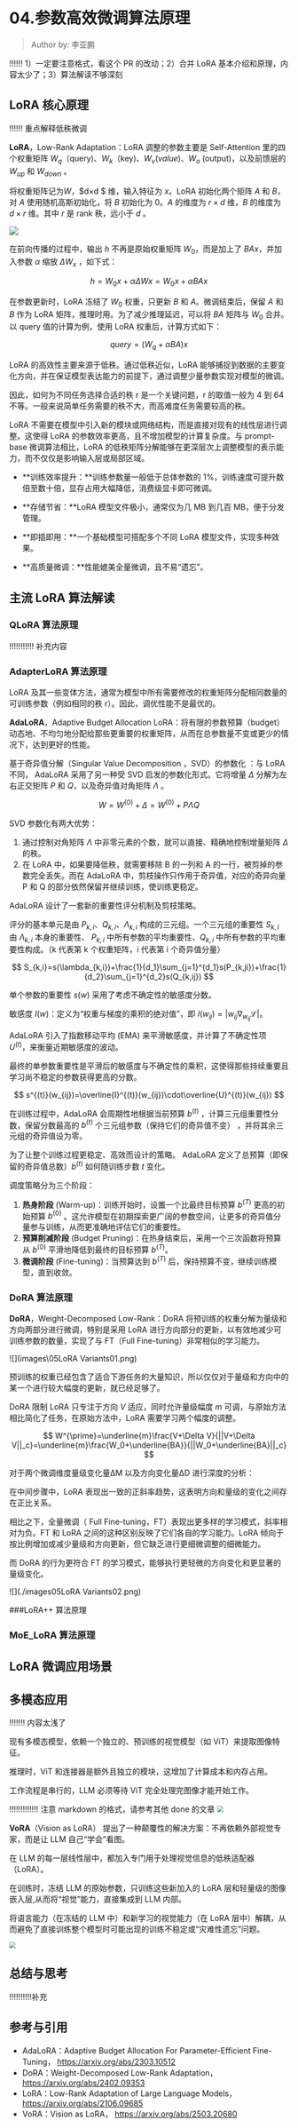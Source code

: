 <!--Copyright © ZOMI 适用于[License](https://github.com/Infrasys-AI/AIInfra)版权许可-->

# 04.参数高效微调算法原理

> Author by: 李亚鹏

!!!!!!
1）一定要注意格式，看这个 PR 的改动；2）合并 LoRA 基本介绍和原理，内容太少了；3）算法解读不够深刻

## LoRA 核心原理

!!!!!!
重点解释低秩微调

**LoRA**，Low-Rank Adaptation：LoRA 调整的参数主要是 Self-Attention 里的四个权重矩阵 $W_q$（query)、$W_k$（key)、$W_v(value)$、$W_o$ (output)，以及前馈层的 $W_{up}$ 和 $W_{down}$ 。

将权重矩阵记为*W*，$d×d $ 维，输入特征为 $x$。LoRA 初始化两个矩阵 $A$ 和 $B$，对 $A$ 使用随机高斯初始化，将 $B$ 初始化为 0。$A$ 的维度为 $r×d$ 维，*B* 的维度为 $d×r$ 维。其中 $r$ 是 rank 秩，远小于 $d$ 。

![](images\04LoRA01.gif)

在前向传播的过程中，输出 $h$ 不再是原始权重矩阵 $W_0$，而是加上了 $BAx$，并加入参数 $α$ 缩放 $\Delta W_x$ ，如下式：

$$
h=W_0x+\alpha\Delta Wx=W_0x+\alpha BAx
$$

在参数更新时，LoRA 冻结了 $W_0$ 权重，只更新 $B$ 和 $A$。微调结束后，保留 $A$ 和 $B$ 作为 LoRA 矩阵，推理时用。为了减少推理延迟，可以将 $BA$ 矩阵与 $W_0$ 合并。以 query 值的计算为例，使用 LoRA 权重后，计算方式如下：

$$
query=(W_q+\alpha BA)x
$$

LoRA 的高效性主要来源于低秩。通过低秩近似，LoRA 能够捕捉到数据的主要变化方向，并在保证模型表达能力的前提下，通过调整少量参数实现对模型的微调。

因此，如何为不同任务选择合适的秩 r 是一个关键问题，r 的取值一般为 4 到 64 不等。一般来说简单任务需要的秩不大，而高难度任务需要较高的秩。

LoRA 不需要在模型中引入新的模块或网络结构，而是直接对现有的线性层进行调整。这使得 LoRA 的参数效率更高，且不增加模型的计算复杂度。与 prompt-base 微调算法相比，LoRA 的低秩矩阵分解能够在更深层次上调整模型的表示能力，而不仅仅是影响输入层或局部区域。

* **训练效率提升：**训练参数量一般低于总体参数的 1%，训练速度可提升数倍至数十倍，显存占用大幅降低，消费级显卡即可微调。

* **存储节省：**LoRA 模型文件极小，通常仅为几 MB 到几百 MB，便于分发管理。

* **即插即用：**一个基础模型可搭配多个不同 LoRA 模型文件，实现多种效果。

* **高质量微调：**性能媲美全量微调，且不易“遗忘”。

## 主流 LoRA 算法解读

### QLoRA 算法原理

!!!!!!!!!!!
补充内容

### AdapterLoRA 算法原理

LoRA 及其一些变体方法，通常为模型中所有需要修改的权重矩阵分配相同数量的可训练参数（例如相同的秩 r）。因此，调优性能不是最优的。

**AdaLoRA**，Adaptive Budget Allocation LoRA：将有限的参数预算（budget）动态地、不均匀地分配给那些更重要的权重矩阵，从而在总参数量不变或更少的情况下，达到更好的性能。

基于奇异值分解（Singular Value Decomposition ，SVD）的参数化 ：与 LoRA 不同， AdaLoRA 采用了另一种受 SVD 启发的参数化形式。它将增量 $\Delta$ 分解为左右正交矩阵 $P$ 和 $Q$，以及奇异值对角矩阵 $\Lambda$ 。

$$
W=W^{(0)}+\Delta=W^{(0)}+P\Lambda Q
$$

SVD 参数化有两大优势：

1. 通过控制对角矩阵 $Λ$ 中非零元素的个数，就可以直接、精确地控制增量矩阵 $\Delta$ 的秩。
2. 在 LoRA 中，如果要降低秩，就需要移除 B 的一列和 A 的一行，被剪掉的参数完全丢失。而在 AdaLoRA 中，剪枝操作只作用于奇异值，对应的奇异向量 P 和 Q 的部分依然保留并继续训练，使训练更稳定。

AdaLoRA 设计了一套新的重要性评分机制及剪枝策略。

评分的基本单元是由 $P_{k,i}$、$Q_{k,i}$、$\Lambda_{k,i}$ 构成的三元组。一个三元组的重要性 $S_{k,i}$ 由 $\Lambda_{k,i}$ 本身的重要性、 $P_{k,i}$ 中所有参数的平均重要性、$Q_{k,i}$ 中所有参数的平均重要性构成。（k 代表第 k 个权重矩阵，i 代表第 i 个奇异值分量）

$$
S_{k,i}=s(\lambda_{k,i})+\frac{1}{d_1}\sum_{j=1}^{d_1}s(P_{k,ji})+\frac{1}{d_2}\sum_{j=1}^{d_2}s(Q_{k,ij})
$$

单个参数的重要性 $s(w)$ 采用了考虑不确定性的敏感度分数。

敏感度 $I(w)$：定义为“权重与梯度的乘积的绝对值”，即 $I(w_{ij})=|w_{ij}\nabla_{w_{ij}}\mathcal{L}|$。

AdaLoRA 引入了指数移动平均 (EMA) 来平滑敏感度，并计算了不确定性项 $U^{(t)}$，来衡量近期敏感度的波动。

最终的单参数重要性是平滑后的敏感度与不确定性的乘积，这使得那些持续重要且学习尚不稳定的参数获得更高的分数。

$$
s^{(t)}(w_{ij})=\overline{I}^{(t)}(w_{ij})\cdot\overline{U}^{(t)}(w_{ij})
$$

在训练过程中，AdaLoRA 会周期性地根据当前预算 $b^{(t)}$  ，计算三元组重要性分数，保留分数最高的 $b^{(t)}$ 个三元组参数（保持它们的奇异值不变） ，并将其余三元组的奇异值设为零。

为了让整个训练过程更稳定、高效而设计的策略。 AdaLoRA 定义了总预算（即保留的奇异值总数）$b^{(t)}$ 如何随训练步数 $t$ 变化。

调度策略分为三个阶段：

1. **热身阶段** (Warm-up)：训练开始时，设置一个比最终目标预算 $b^{(T)}$ 更高的初始预算 $b^{(0)}$  。这允许模型在初期探索更广阔的参数空间，让更多的奇异值分量参与训练，从而更准确地评估它们的重要性。
2. **预算削减阶段** (Budget Pruning)：在热身结束后，采用一个三次函数将预算从 $b^{(0)}$ 平滑地降低到最终的目标预算 $b^{(T)}$。
3. **微调阶段** (Fine-tuning)：当预算达到 $b^{(T)}$ 后，保持预算不变，继续训练模型，直到收敛。

### DoRA 算法原理

**DoRA**，Weight-Decomposed Low-Rank：DoRA 将预训练的权重分解为量级和方向两部分进行微调，特别是采用 LoRA 进行方向部分的更新，以有效地减少可训练参数的数量，实现了与 FT（Full Fine-tuning）非常相似的学习能力。

![](images\05LoRA Variants01.png)

预训练的权重已经包含了适合下游任务的大量知识，所以仅仅对于量级和方向中的某一个进行较大幅度的更新，就已经足够了。

DoRA 限制 LoRA 只专注于方向 $V$ 适应，同时允许量级幅度 $m$ 可调，与原始方法相比简化了任务，在原始方法中，LoRA 需要学习两个幅度的调整。

$$
W^{\prime}=\underline{m}\frac{V+\Delta V}{||V+\Delta V||_c}=\underline{m}\frac{W_0+\underline{BA}}{||W_0+\underline{BA}||_c}
$$

对于两个微调维度量级变化量ΔM 以及方向变化量ΔD 进行深度的分析：

在中间步骤中，LoRA 表现出一致的正斜率趋势，这表明方向和量级的变化之间存在正比关系。

相比之下，全量微调（ Full Fine-tuning，FT）表现出更多样的学习模式，斜率相对为负。FT 和 LoRA 之间的这种区别反映了它们各自的学习能力。LoRA 倾向于按比例增加或减少量级和方向更新，但它缺乏进行更细微调整的细微能力。

而 DoRA 的行为更符合 FT 的学习模式，能够执行更轻微的方向变化和更显著的量级变化。

![](./images05LoRA Variants02.png)

###LoRA++ 算法原理

### MoE_LoRA 算法原理

## LoRA 微调应用场景

## 多模态应用

!!!!!!!
内容太浅了

现有多模态模型，依赖一个独立的、预训练的视觉模型（如 ViT）来提取图像特征。

推理时，ViT 和连接器是额外且独立的模块，这增加了计算成本和内存占用。

工作流程是串行的，LLM 必须等待 ViT 完全处理完图像才能开始工作。

!!!!!!!!!!!!!
注意 markdown 的格式，请参考其他 done 的文章
<img src="images\04LoRA02.png" style="zoom: 67%;" />

**VoRA**（Vision as LoRA） 提出了一种颠覆性的解决方案：不再依赖外部视觉专家，而是让 LLM 自己“学会”看图。

在 LLM 的每一层线性层中，都加入专门用于处理视觉信息的低秩适配器（LoRA）。

在训练时，冻结 LLM 的原始参数，只训练这些新加入的 LoRA 层和轻量级的图像嵌入层,从而将“视觉”能力，直接集成到 LLM 内部。

将语言能力（在冻结的 LLM 中）和新学习的视觉能力（在 LoRA 层中）解耦，从而避免了直接训练整个模型时可能出现的训练不稳定或“灾难性遗忘”问题。

<img src="images\04LoRA03.png" style="zoom: 67%;" />

## 总结与思考

!!!!!!!!!!补充

## 参考与引用

- AdaLoRA：Adaptive Budget Allocation For Parameter-Efficient Fine-Tuning， https://arxiv.org/abs/2303.10512
- DoRA：Weight-Decomposed Low-Rank Adaptation， https://arxiv.org/abs/2402.09353
- LoRA：Low-Rank Adaptation of Large Language Models，https://arxiv.org/abs/2106.09685 
- VoRA：Vision as LoRA， https://arxiv.org/abs/2503.20680

